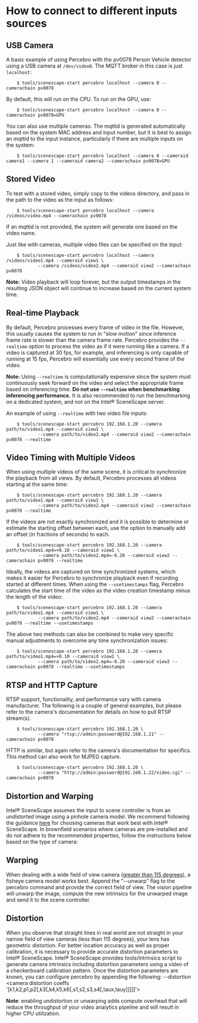 # How to connect to different inputs sources

## USB Camera

A basic example of using Percebro with the pv0078 Person Vehicle detector using a USB camera at `/dev/video0`. The MQTT broker in this case is just `localhost`:

        $ tools/scenescape-start percebro localhost --camera 0 --camerachain pv0078

By default, this will run on the CPU. To run on the GPU, use:

        $ tools/scenescape-start percebro localhost --camera 0 --camerachain pv0078=GPU

You can also use multiple cameras. The mqttid is generated automatically based on the system MAC address and input number, but it is best to assign an mqttid to the input instance, particularly if there are multiple inputs on the system:

        $ tools/scenescape-start percebro localhost --camera 0 --cameraid camera1 --camera 1 --cameraid camera2 --camerachain pv0078=GPU

## Stored Video

To test with a stored video, simply copy to the videos directory, and pass in the path to the video as the input as follows:

        $ tools/scenescape-start percebro localhost --camera /videos/video.mp4 --camerachain pv0078

If an mqttid is not provided, the system will generate one based on the video name.

Just like with cameras, multiple video files can be specified on the input:

        $ tools/scenescape-start percebro localhost --camera /videos/video1.mp4 --cameraid view1 \
                --camera /videos/video2.mp4 --cameraid view2 --camerachain pv0078

**Note:** Video playback will loop forever, but the output timestamps in the resulting JSON object will continue to increase based on the current system time.

## Real-time Playback

By default, Percebro processes every frame of video in the file. However, this usually causes the system to run in "slow motion" since inference frame rate is slower than the camera frame rate. Percebro provides the `--realtime` option to process the video as if it were running like a camera. If a video is captured at 30 fps, for example, and inferencing is only capable of running at 15 fps, Percebro will essentially use every second frame of the video.

**Note:** Using `--realtime` is computationally expensive since the system must continuously seek forward on the video and select the appropriate frame based on inferencing time. **Do not use `--realtime` when benchmarking inferencing performance.** It is also recommended to run the benchmarking on a dedicated system, and not on the Intel® SceneScape server.

An example of using `--realtime` with two video file inputs:

        $ tools/scenescape-start percebro 192.168.1.20 --camera path/to/video1.mp4 --cameraid view1 \
                --camera path/to/video2.mp4 --cameraid view2 --camerachain pv0078 --realtime

## Video Timing with Multiple Videos

When using multiple videos of the same scene, it is critical to synchronize the playback from all views. By default, Percebro processes all videos starting at the same time:

        $ tools/scenescape-start percebro 192.168.1.20 --camera path/to/video1.mp4 --cameraid view1 \
                --camera path/to/video2.mp4 --cameraid view2 --camerachain pv0078 --realtime

If the videos are not exactly synchronized and it is possible to determine or estimate the starting offset between each, use the option to manually add an offset (in fractions of seconds) to each.

        $ tools/scenescape-start percebro 192.168.1.20 --camera path/to/video1.mp4=+0.10 --cameraid view1 \
                --camera path/to/video2.mp4=-0.20 --cameraid view2 --camerachain pv0078 --realtime

Ideally, the videos are captured on time synchronized systems, which makes it easier for Percebro to synchronize playback even if recording started at different times.
When using the `--usetimestamps` flag, Percebro calculates the start time of the video as the video creation timestamp minus the length of the video:

        $ tools/scenescape-start percebro 192.168.1.20 --camera path/to/video1.mp4 --cameraid view1 \
                --camera path/to/video2.mp4 --cameraid view2 --camerachain pv0078 --realtime --usetimestamps

The above two methods can also be combined to make very specific manual adjustments to overcome any time synchronization issues:

        $ tools/scenescape-start percebro 192.168.1.20 --camera path/to/video1.mp4=+0.10 --cameraid view1 \
                --camera path/to/video2.mp4=-0.20 --cameraid view2 --camerachain pv0078 --realtime --usetimestamps

## RTSP and HTTP Capture

RTSP support, functionality, and performance vary with camera manufacturer. The following is a couple of general examples, but please refer to the camera's documentation for details on how to pull RTSP stream(s).

        $ tools/scenescape-start percebro 192.168.1.20 \
                --camera "rtsp://admin:password@192.168.1.21" --camerachain pv0078

HTTP is similar, but again refer to the camera's documentation for specifics. This method can also work for MJPEG capture.

        $ tools/scenescape-start percebro 192.168.1.20 \
                --camera "http://admin:password@192.168.1.22/video.cgi" --camerachain pv0078

## Distortion and Warping

Intel® SceneScape assumes the input to scene controller is from an undistorted image using a pinhole camera model. We recommend following the guidance [here](https://github.com/open-edge-platform/scenescape/blob/main/docs/user-guide/How-to-create-new-scene.md#camera-selection-considerations) for choosing cameras that work best with Intel® SceneScape. In brownfield scenarios where cameras are pre-installed and do not adhere to the recommended properties, follow the instructions below based on the type of camera:

## Warping

When dealing with a wide field of view camera ([greater than 115 degrees](https://www.mathworks.com/help/vision/ug/fisheye-calibration-basics.html)), a fisheye camera model works best. Append the "--unwarp" flag to the percebro command and provide the correct field of view. The vision pipeline will unwarp the image, compute the new intrinsics for the unwarped image and send it to the scene controller.

## Distortion

When you observe that straight lines in real world are not straight in your narrow field of view cameras (less than 115 degrees), your lens has geometric distortion. For better location accuracy as well as proper calibration, it is necessary to provide accurate distortion parameters to Intel® SceneScape. Intel® SceneScape provides tools/intrinsics script to generate camera intrinsics including distortion parameters using a video of a checkerboard calibration pattern. Once the distortion parameters are known, you can configure percebro by appending the following:
--distortion <camera distortion coeffs '[k1,k2,p1,p2[,k3[,k4,k5,k6[,s1,s2,s3,s4[,taux,tauy]]]]]'>

**Note**: enabling undistortion or unwarping adds compute overhead that will reduce the throughput of your video analytics pipeline and will result in higher CPU utilization.
